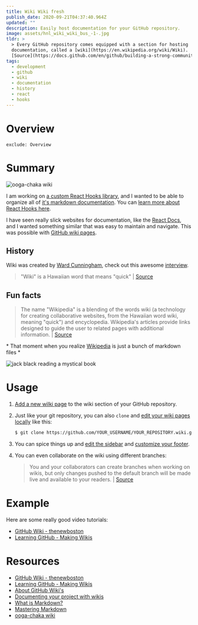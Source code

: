 ```yaml
---
title: Wiki Wiki fresh
publish_date: 2020-09-21T04:37:40.964Z
updated: ""
description: Easily host documentation for your GitHub repository.
image: assets/hnl_wiki_wiki_bus_-1-.jpg
tldr: >
  > Every GitHub repository comes equipped with a section for hosting
  documentation, called a [wiki](https://en.wikipedia.org/wiki/Wiki). |
  [Source](https://docs.github.com/en/github/building-a-strong-community/about-wikis)
tags:
  - development
  - github
  - wiki
  - documentation
  - history
  - react
  - hooks
---
```


# Overview

```toc
exclude: Overview
```

# Summary

![ooga-chaka wiki](assets/screen-shot-2020-09-20-at-7.27.28-pm.png "ooga-chaka wiki")

I am working on [a custom React Hooks library](https://www.npmjs.com/package/ooga-chaka), and I wanted to be able to organize all of [it's markdown documentation](https://github.com/heystevegray/ooga-chaka/wiki). You can [learn more about React Hooks here](https://reactjs.org/docs/hooks-intro.html).

I have seen really slick websites for documentation, like the [React Docs](https://reactjs.org/docs/getting-started.html), and I wanted something similar that was easy to maintain and navigate. This was possible with [GitHub wiki pages](https://docs.github.com/en/github/building-a-strong-community/about-wikis).

## History

Wiki was created by [Ward Cunningham](https://en.wikipedia.org/wiki/Ward_Cunningham), check out this awesome [interview](https://en.wikipedia.org/wiki/File:Ward_Cunningham,_Inventor_of_the_Wiki.webm).

> "Wiki" is a Hawaiian word that means "quick" | [Source](https://en.wikipedia.org/wiki/File:Ward_Cunningham,_Inventor_of_the_Wiki.webm)

## Fun facts

> The name "Wikipedia" is a blending of the words wiki (a technology for creating collaborative websites, from the Hawaiian word wiki, meaning "quick") and encyclopedia. Wikipedia's articles provide links designed to guide the user to related pages with additional information. | [Source](https://en.wikipedia.org/wiki/Wikipedia:About#:~:text=The%20name%20%22Wikipedia%22%20is%20a,related%20pages%20with%20additional%20information.)

\* That moment when you realize [Wikipedia](https://en.wikipedia.org/wiki/Main_Page) is just a bunch of markdown files \*

<img src="https://media.giphy.com/media/3kD2Eciolhy4VOzjRV/giphy.gif" alt="jack black reading a mystical book"><img>

# Usage

1. [Add a new wilki page](https://docs.github.com/en/github/building-a-strong-community/adding-or-editing-wiki-pages) to the wiki section of your GitHub repository.
2. Just like your git repository, you can also `clone` and [edit your wiki pages locally](https://docs.github.com/en/github/building-a-strong-community/adding-or-editing-wiki-pages#adding-or-editing-wiki-pages-locally) like this:

   ```bash
   $ git clone https://github.com/YOUR_USERNAME/YOUR_REPOSITORY.wiki.git
   ```

3. You can spice things up and [edit the sidebar](https://docs.github.com/en/github/building-a-strong-community/creating-a-footer-or-sidebar-for-your-wiki#creating-a-sidebar) and [customize your footer](https://docs.github.com/en/github/building-a-strong-community/creating-a-footer-or-sidebar-for-your-wiki#creating-a-footer).
4. You can even collaborate on the wiki using different branches:

   > You and your collaborators can create branches when working on wikis, but only changes pushed to the default branch will be made live and available to your readers. | [Source](https://docs.github.com/en/github/building-a-strong-community/adding-or-editing-wiki-pages#adding-or-editing-wiki-pages-locally)

# Example

Here are some really good video tutorials:

- [GitHub Wiki - thenewboston](https://www.youtube.com/watch?v=4B0XNThjO0E&ab_channel=thenewboston)
- [Learning GitHub - Making Wikis](https://www.youtube.com/watch?v=bnMl0d-RcPQ&ab_channel=SteveGriffith)

# Resources

- [GitHub Wiki - thenewboston](https://www.youtube.com/watch?v=4B0XNThjO0E&ab_channel=thenewboston)
- [Learning GitHub - Making Wikis](https://www.youtube.com/watch?v=bnMl0d-RcPQ&ab_channel=SteveGriffith)
- [About GitHub Wiki's](https://docs.github.com/en/github/building-a-strong-community/about-wikis)
- [Documenting your project with wikis](https://docs.github.com/en/github/building-a-strong-community/documenting-your-project-with-wikis)
- [What is Markdown?](https://www.markdownguide.org/getting-started/)
- [Mastering Markdown](https://guides.github.com/features/mastering-markdown/)
- [ooga-chaka wiki](https://github.com/heystevegray/ooga-chaka/wiki)
